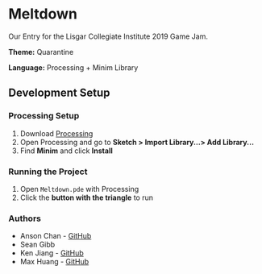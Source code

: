 # Meltdown

Our Entry for the Lisgar Collegiate Institute 2019 Game Jam.

**Theme:** Quarantine

**Language:** Processing + Minim Library

## Development Setup

### Processing Setup

1. Download [Processing](https://processing.org/)
2. Open Processing and go to **Sketch > Import Library...> Add Library...**
3. Find **Minim** and click **Install**

### Running the Project

1. Open ``Meltdown.pde`` with Processing
2. Click the **button with the triangle** to run

### Authors

* Anson Chan - [GitHub](https://github.com/ansontg)
* Sean Gibb
* Ken Jiang - [GitHub](https://github.com/KenJiang1)
* Max Huang - [GitHub](https://github.com/Max-Y-Huang)
